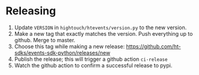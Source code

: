 # Releasing

1. Update `VERSION` in `hightouch/htevents/version.py` to the new version.
2. Make a new tag that exactly matches the version. Push everything up to github. Merge to master.
3. Choose this tag while making a new release: https://github.com/ht-sdks/events-sdk-python/releases/new
4. Publish the release; this will trigger a github action `ci-release`
5. Watch the github action to confirm a successful release to pypi.
